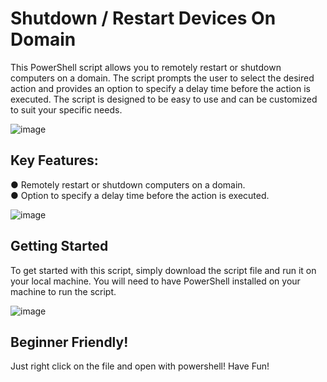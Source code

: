 # Shutdown / Restart Devices On Domain
This PowerShell script allows you to remotely restart or shutdown computers on a domain. The script prompts the user to select the desired action and provides an option to specify a delay time before the action is executed. The script is designed to be easy to use and can be customized to suit your specific needs.

![image](https://github.com/vMawk/TCP-Port-Scanner/assets/117638856/e825e368-7083-4f53-a8d2-30a2f45b53bc)


## Key Features: ##

● Remotely restart or shutdown computers on a domain.     
● Option to specify a delay time before the action is executed.

![image](https://github.com/vMawk/TCP-Port-Scanner/assets/117638856/e8b0bcd9-b92c-417e-9b71-df95868a1166)

## Getting Started ##
To get started with this script, simply download the script file and run it on your local machine. You will need to have PowerShell installed on your machine to run the script.

![image](https://github.com/vMawk/TCP-Port-Scanner/assets/117638856/a0f9cd00-17fd-47dc-b667-fa5cf9f5d094)


## Beginner Friendly! ##
Just right click on the file and open with powershell!
Have Fun!
